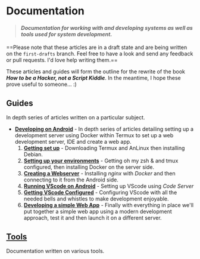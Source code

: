 # Documentation

> #### *Documentation for working with and developing systems as well as tools used for system development.*

==Please note that these articles are in a draft state and are being written on the `first-drafts` branch. Feel free to have a look and send any feedback or pull requests. I'd love help writing them.==

These articles and guides will form the outline for the rewrite of the book ***How to be a Hacker, not a Script Kiddie***. In the meantime, I hope these prove useful to someone... :)

## Guides

In depth series of articles written on a particular subject.

- [__Developing on Android__](guides/developing-on-andrioid/) - In depth series of articles detailing setting up a development server using Docker within Termux to set up a web development server, IDE and create a web app.
  1. [__Getting set up__](#) - Downloading Termux and AnLinux then installing Debian.
  2. [__Setting up your environments__](#) - Getting oh my zsh & and tmux configured, then installing Docker on the server side. 
  3. [__Creating a Webserver__](#) - Installing *nginx* with *Docker* and then connecting to it from the Android side.
  4. [__Running VScode on Android__](#) - Setting up VScode using *Code Server*
  5. [__Getting VScode Configured__](#) - Configuring VScode with all the needed bells and whistles to make development enjoyable.
  6. [__Developing a simple Web App__](#) - Finally with everything in place we'll put together a simple web app using a modern development approach, test it and then launch it on a different server.



## [Tools](tools/)

Documentation written on various tools.

 

